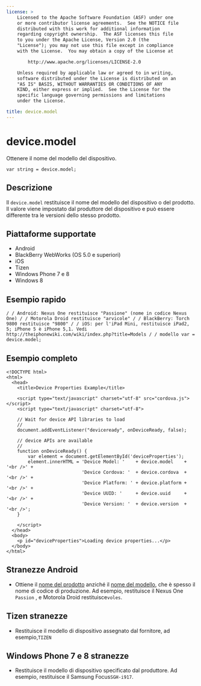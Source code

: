 ```yaml
---
license: >
    Licensed to the Apache Software Foundation (ASF) under one
    or more contributor license agreements.  See the NOTICE file
    distributed with this work for additional information
    regarding copyright ownership.  The ASF licenses this file
    to you under the Apache License, Version 2.0 (the
    "License"); you may not use this file except in compliance
    with the License.  You may obtain a copy of the License at

        http://www.apache.org/licenses/LICENSE-2.0

    Unless required by applicable law or agreed to in writing,
    software distributed under the License is distributed on an
    "AS IS" BASIS, WITHOUT WARRANTIES OR CONDITIONS OF ANY
    KIND, either express or implied.  See the License for the
    specific language governing permissions and limitations
    under the License.

title: device.model
---
```


# device.model

Ottenere il nome del modello del dispositivo.

    var string = device.model;
    

## Descrizione

Il `device.model` restituisce il nome del modello del dispositivo o del prodotto. Il valore viene impostato dal produttore del dispositivo e può essere differente tra le versioni dello stesso prodotto.

## Piattaforme supportate

*   Android
*   BlackBerry WebWorks (OS 5.0 e superiori)
*   iOS
*   Tizen
*   Windows Phone 7 e 8
*   Windows 8

## Esempio rapido

    / / Android: Nexus One restituisce "Passione" (nome in codice Nexus One) / / Motorola Droid restituisce "arvicole" / / BlackBerry: Torch 9800 restituisce "9800" / / iOS: per l'iPad Mini, restituisce iPad2, 5; iPhone 5 è iPhone 5,1. Vedi http://theiphonewiki.com/wiki/index.php?title=Models / / modello var = device.model;
    

## Esempio completo

    <!DOCTYPE html>
    <html>
      <head>
        <title>Device Properties Example</title>
    
        <script type="text/javascript" charset="utf-8" src="cordova.js"></script>
        <script type="text/javascript" charset="utf-8">
    
        // Wait for device API libraries to load
        //
        document.addEventListener("deviceready", onDeviceReady, false);
    
        // device APIs are available
        //
        function onDeviceReady() {
            var element = document.getElementById('deviceProperties');
            element.innerHTML = 'Device Model: '    + device.model    + '<br />' +
                                'Device Cordova: '  + device.cordova  + '<br />' +
                                'Device Platform: ' + device.platform + '<br />' +
                                'Device UUID: '     + device.uuid     + '<br />' +
                                'Device Version: '  + device.version  + '<br />';
        }
    
        </script>
      </head>
      <body>
        <p id="deviceProperties">Loading device properties...</p>
      </body>
    </html>
    

## Stranezze Android

*   Ottiene il [nome del prodotto][1] anziché il [nome del modello][2], che è spesso il nome di codice di produzione. Ad esempio, restituisce il Nexus One `Passion` , e Motorola Droid restituisce`voles`.

 [1]: http://developer.android.com/reference/android/os/Build.html#PRODUCT
 [2]: http://developer.android.com/reference/android/os/Build.html#MODEL

## Tizen stranezze

*   Restituisce il modello di dispositivo assegnato dal fornitore, ad esempio,`TIZEN`

## Windows Phone 7 e 8 stranezze

*   Restituisce il modello di dispositivo specificato dal produttore. Ad esempio, restituisce il Samsung Focus`SGH-i917`.
